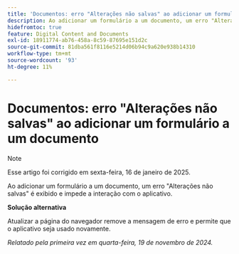 ```yaml
---
title: 'Documentos: erro "Alterações não salvas" ao adicionar um formulário a um documento'
description: Ao adicionar um formulário a um documento, um erro "Alterações não salvas" é exibido e impede a interação com o aplicativo.
hidefromtoc: true
feature: Digital Content and Documents
exl-id: 18911774-ab76-458a-8c59-87695e151d2c
source-git-commit: 81dba561f8116e5214d06b94c9a620e938b14310
workflow-type: tm+mt
source-wordcount: '93'
ht-degree: 11%

---
```


# Documentos: erro &quot;Alterações não salvas&quot; ao adicionar um formulário a um documento

>[!NOTE]
>
>Esse artigo foi corrigido em sexta-feira, 16 de janeiro de 2025.

Ao adicionar um formulário a um documento, um erro &quot;Alterações não salvas&quot; é exibido e impede a interação com o aplicativo.

**Solução alternativa**

Atualizar a página do navegador remove a mensagem de erro e permite que o aplicativo seja usado novamente.

_Relatado pela primeira vez em quarta-feira, 19 de novembro de 2024._
